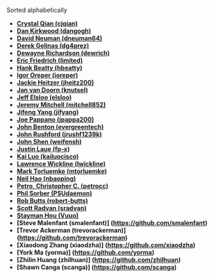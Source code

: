 Sorted alphabetically

* **[Crystal Qian (cjqian)](https://github.com/cjqian)**
* **[Dan Kirkwood (dangogh)](https://github.com/dangogh)**
* **[David Neuman (dneuman64)](https://github.com/dneuman64)**
* **[Derek Gelinas (dg4prez)](https://github.com/dg4prez)**
* **[Dewayne Richardson (dewrich)](https://github.com/dewrich)**
* **[Eric Friedrich (limited)](https://github.com/limited)**
* **[Hank Beatty (hbeatty)](https://github.com/hbeatty)**
* **[Igor Oreper (ioreper)](https://github.com/ioreper)**
* **[Jackie Heitzer (jheitz200)](https://github.com/jheitz200)**
* **[Jan van Doorn (knutsel)](https://github.com/knutsel)**
* **[Jeff Elsloo (elsloo)](https://github.com/elsloo)**
* **[Jeremy Mitchell (mitchell852)](https://github.com/mitchell852)**
* **[Jifeng Yang (jifyang)](https://github.com/jifyang)**
* **[Joe Pappano (jpappa200)](https://github.com/jpappa200)**
* **[John Benton (evergreentech)](https://github.com/evergreentech)**
* **[John Rushford (jrushf1239k)](https://github.com/jrushf1239k)**
* **[John Shen (weifensh)](https://github.com/weifensh)**
* **[Justin Laue (fp-x)](https://github.com/fp-x)**
* **[Kai Luo (kailuocisco)](https://github.com/kailuocisco)**
* **[Lawrence Wickline (lwickline)](https://github.com/lwickline)**
* **[Mark Torluemke (mtorluemke)](https://github.com/mtorluemke)**
* **[Neil Hao (nbaoping)](https://github.com/nbaoping)**
* **[Petro, Christopher C. (petrocc)](https://github.com/petrocc)**
* **[Phil Sorber (PSUdaemon)](https://github.com/PSUdaemon)**
* **[Rob Butts (robert-butts)](https://github.com/robert-butts)**
* **[Scott Radvan (sradvan)](https://github.com/sradvan)**
* **[Stayman Hou (Vuuo)](https://github.com/Vuuo)**
* **[Steve Malenfant (smalenfant)] (https://github.com/smalenfant)**
* **[Trevor Ackerman (trevorackerman)] (https://github.com/trevorackerman)**
* **[Xiaodong Zhang (xiaodzha)] (https://github.com/xiaodzha)**
* **[York Ma (yorma)] (https://github.com/yorma)**
* **[Zhilin Huang (zhilhuan)] (https://github.com/zhilhuan)**
* **[Shawn Canga (scanga)] (https://github.com/scanga)**

